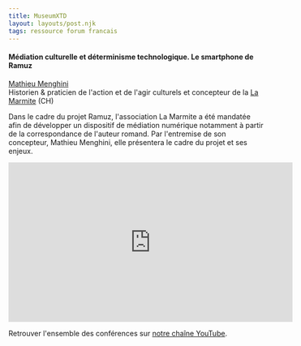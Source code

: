 ```yaml
---
title: MuseumXTD  
layout: layouts/post.njk
tags: ressource forum francais
---
```

#### Médiation culturelle et déterminisme technologique. Le smartphone de Ramuz

[Mathieu Menghini](https://www.linkedin.com/in/mathieu-menghini-741803155/)  
Historien & praticien de l'action et de l'agir culturels et concepteur de la [La Marmite](https://lamarmite.org/) (CH)  

Dans le cadre du projet Ramuz, l'association La Marmite a été mandatée afin de développer un dispositif de médiation numérique notamment à partir de la correspondance de l'auteur romand. Par l'entremise de son concepteur, Mathieu Menghini, elle présentera le cadre du projet et ses enjeux.  

<iframe width="560" height="315" src="https://www.youtube.com/embed/bIuSxeTskcI" title="YouTube video player" frameborder="0" allow="accelerometer; autoplay; clipboard-write; encrypted-media; gyroscope; picture-in-picture" allowfullscreen></iframe>

Retrouver l'ensemble des conférences sur [notre chaîne YouTube](https://www.youtube.com/channel/UCTZJM5WsXDkH8QgMdACUNyw).  
